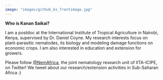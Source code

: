 ```yaml
---
image: "images/github_ks_frontimage.jpg"
---
```


**Who is Kanan Saikai?**

I am a postdoc at the International Institute of Tropical Agriculture in Nairobi, Kenya, supervised by Dr. Daniel Coyne.
My research interests focus on plant-parasitic nematodes, its biology and modeling damage functions on economic crops. I am also interested in education and extension for growers.

Please follow [@NemAfrica](https://twitter.com/NemAfrica), the joint nematology research unit of IITA-ICIPE, on Twitter!
We tweet about our research/extension activities in Sub-Saharan Africa :)

 
 
